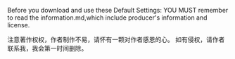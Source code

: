 Before you download and use these Default Settings:
YOU MUST remember to read the information.md,which include producer's information and license.

注意著作权权，作者制作不易，请怀有一颗对作者感恩的心。
如有侵权，请作者联系我，我会第一时间删除。


